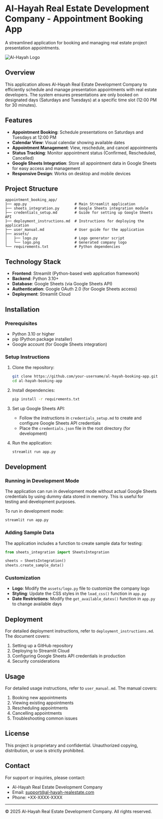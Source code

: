 # Al-Hayah Real Estate Development Company - Appointment Booking App

A streamlined application for booking and managing real estate project presentation appointments.

![Al-Hayah Logo](/assets/logo.png)

## Overview

This application allows Al-Hayah Real Estate Development Company to efficiently schedule and manage presentation appointments with real estate developers. The system ensures presentations are only booked on designated days (Saturdays and Tuesdays) at a specific time slot (12:00 PM for 30 minutes).

## Features

- **Appointment Booking**: Schedule presentations on Saturdays and Tuesdays at 12:00 PM
- **Calendar View**: Visual calendar showing available dates
- **Appointment Management**: View, reschedule, and cancel appointments
- **Status Tracking**: Monitor appointment status (Confirmed, Rescheduled, Cancelled)
- **Google Sheets Integration**: Store all appointment data in Google Sheets for easy access and management
- **Responsive Design**: Works on desktop and mobile devices

## Project Structure

```
appointment_booking_app/
├── app.py                      # Main Streamlit application
├── sheets_integration.py       # Google Sheets integration module
├── credentials_setup.md        # Guide for setting up Google Sheets API
├── deployment_instructions.md  # Instructions for deploying the application
├── user_manual.md              # User guide for the application
├── assets/
│   ├── logo.py                 # Logo generator script
│   └── logo.png                # Generated company logo
└── requirements.txt            # Python dependencies
```

## Technology Stack

- **Frontend**: Streamlit (Python-based web application framework)
- **Backend**: Python 3.10+
- **Database**: Google Sheets (via Google Sheets API)
- **Authentication**: Google OAuth 2.0 (for Google Sheets access)
- **Deployment**: Streamlit Cloud

## Installation

### Prerequisites

- Python 3.10 or higher
- pip (Python package installer)
- Google account (for Google Sheets integration)

### Setup Instructions

1. Clone the repository:
   ```bash
   git clone https://github.com/your-username/al-hayah-booking-app.git
   cd al-hayah-booking-app
   ```

2. Install dependencies:
   ```bash
   pip install -r requirements.txt
   ```

3. Set up Google Sheets API:
   - Follow the instructions in `credentials_setup.md` to create and configure Google Sheets API credentials
   - Place the `credentials.json` file in the root directory (for development)

4. Run the application:
   ```bash
   streamlit run app.py
   ```

## Development

### Running in Development Mode

The application can run in development mode without actual Google Sheets credentials by using dummy data stored in memory. This is useful for testing and development purposes.

To run in development mode:
```bash
streamlit run app.py
```

### Adding Sample Data

The application includes a function to create sample data for testing:

```python
from sheets_integration import SheetsIntegration

sheets = SheetsIntegration()
sheets.create_sample_data()
```

### Customization

- **Logo**: Modify the `assets/logo.py` file to customize the company logo
- **Styling**: Update the CSS styles in the `load_css()` function in `app.py`
- **Date Restrictions**: Modify the `get_available_dates()` function in `app.py` to change available days

## Deployment

For detailed deployment instructions, refer to `deployment_instructions.md`. The document covers:

1. Setting up a GitHub repository
2. Deploying to Streamlit Cloud
3. Configuring Google Sheets API credentials in production
4. Security considerations

## Usage

For detailed usage instructions, refer to `user_manual.md`. The manual covers:

1. Booking new appointments
2. Viewing existing appointments
3. Rescheduling appointments
4. Cancelling appointments
5. Troubleshooting common issues

## License

This project is proprietary and confidential. Unauthorized copying, distribution, or use is strictly prohibited.

## Contact

For support or inquiries, please contact:
- Al-Hayah Real Estate Development Company
- Email: support@al-hayah-realestate.com
- Phone: +XX-XXXX-XXXX

---

© 2025 Al-Hayah Real Estate Development Company. All rights reserved.

